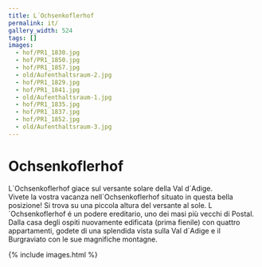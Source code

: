 ```yaml
---
title: L´Ochsenkoflerhof
permalink: it/
gallery_width: 524
tags: []
images:
  - hof/PR1_1830.jpg
  - hof/PR1_1850.jpg
  - hof/PR1_1857.jpg
  - old/Aufenthaltsraum-2.jpg
  - hof/PR1_1829.jpg
  - hof/PR1_1841.jpg
  - old/Aufenthaltsraum-1.jpg
  - hof/PR1_1835.jpg
  - hof/PR1_1837.jpg
  - hof/PR1_1852.jpg
  - old/Aufenthaltsraum-3.jpg
---
```


# Ochsenkoflerhof

L´Ochsenkoflerhof giace sul versante solare della Val d´Adige.  
Vivete la vostra vacanza nell´Ochsenkoflerhof situato in questa bella posizione!
Si trova su una piccola altura del versante al sole.
L´Ochsenkoflerhof é un podere ereditario, uno dei masi più vecchi di Postal.
Dalla casa degli ospiti nuovamente edificata (prima fienile) con quattro appartamenti,
godete di una splendida vista sulla Val d´Adige e il Burgraviato con le sue magnifiche montagne.

{% include images.html %}